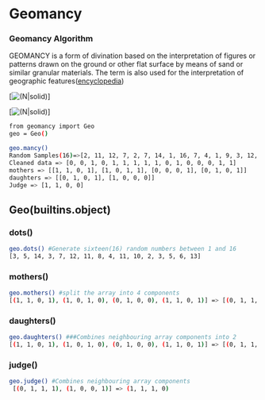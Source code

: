 # Geomancy
### Geomancy Algorithm

GEOMANCY is a form of divination based on the interpretation of figures or patterns drawn on the ground or other flat surface by means of sand or similar granular materials. The term is also used for the interpretation of geographic features([encyclopedia](https://www.encyclopedia.com/philosophy-and-religion/other-religious-beliefs-and-general-terms/miscellaneous-religion/geomancy))

[![(N|solid)](,https://upload.wikimedia.org/wikipedia/commons/a/ad/Geomantic_housechart.svg)]


[![(N|solid)](https://images.squarespace-cdn.com/content/v1/5859c8c603596e40874b984a/1578281775652-R7KQDME26QIAPP9IA9CE/ke17ZwdGBToddI8pDm48kB1nek-r9_fKmttojQdT0o1Zw-zPPgdn4jUwVcJE1ZvWQUxwkmyExglNqGp0IvTJZUJFbgE-7XRK3dMEBRBhUpxkmcCFddqaYICggqibSGl5UuaPblmPWdOXCh0RTRmTcvZAWJrb_MaYEBMvE196V5I/image1.png)]
```sh
from geomancy import Geo
geo = Geo()
```
```sh
geo.mancy()
Random Samples(16)=>[2, 11, 12, 7, 2, 7, 14, 1, 16, 7, 4, 1, 9, 3, 12, 6]
Cleaned data => [0, 0, 1, 0, 1, 1, 1, 1, 1, 0, 1, 0, 0, 0, 1, 1]
mothers => [[1, 1, 0, 1], [1, 0, 1, 1], [0, 0, 0, 1], [0, 1, 0, 1]]
daughters => [[0, 1, 0, 1], [1, 0, 0, 0]]
Judge => [1, 1, 0, 0]
```
## Geo(builtins.object)
###  dots()
 ```sh
 geo.dots() #Generate sixteen(16) random numbers between 1 and 16
 [3, 5, 14, 3, 7, 12, 11, 8, 4, 11, 10, 2, 3, 5, 6, 13]
```
###  mothers()
 ```sh
 geo.mothers() #split the array into 4 components
 [(1, 1, 0, 1), (1, 0, 1, 0), (0, 1, 0, 0), (1, 1, 0, 1)] => [(0, 1, 1, 1), (1, 0, 0, 1)]
```
###  daughters()
 ```sh
 geo.daughters() ###Combines neighbouring array components into 2
 [(1, 1, 0, 1), (1, 0, 1, 0), (0, 1, 0, 0), (1, 1, 0, 1)] => [(0, 1, 1, 1), (1, 0, 0, 1)]
```
###  judge()
 ```sh
 geo.judge() #Combines neighbouring array components
  [(0, 1, 1, 1), (1, 0, 0, 1)] => (1, 1, 1, 0)
```
